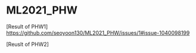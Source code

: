 # ML2021_PHW

[Result of PHW1]
https://github.com/seoyoon130/ML2021_PHW/issues/1#issue-1040098199

[Reuslt of PHW2]
